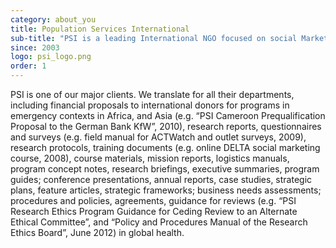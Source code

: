 ```yaml
---
category: about_you
title: Population Services International
sub-title: "PSI is a leading International NGO focused on social Marketing and public Health, based in Washington, DC"
since: 2003
logo: psi_logo.png
order: 1
---
```

PSI is one of our major clients. We translate for all their departments, including financial proposals to international donors for programs in emergency contexts in Africa, and Asia (e.g. “PSI Cameroon Prequalification Proposal to the German Bank KfW”, 2010), research reports, questionnaires and surveys (e.g. field manual for ACTWatch and outlet surveys, 2009), research protocols, training documents (e.g. online DELTA social marketing course, 2008), course materials, mission reports, logistics manuals, program concept notes, research briefings, executive summaries, program guides; conference presentations, annual reports, case studies, strategic plans, feature articles, strategic frameworks; business needs assessments; procedures and policies, agreements, guidance for reviews (e.g. “PSI Research Ethics Program Guidance for Ceding Review to an Alternate Ethical Committee”, and “Policy and Procedures Manual of the Research Ethics Board”, June 2012) in global health.